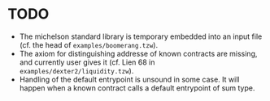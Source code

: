 # TODO

- The michelson standard library is temporary embedded into an input file (cf. the head of `examples/boomerang.tzw`).
- The axiom for distinguishing addresse of known contracts are missing, and currently user gives it (cf. Lien 68 in `examples/dexter2/liquidity.tzw`).
- Handling of the default entrypoint is unsound in some case.  It will happen when a known contract calls a default entrypoint of sum type.
